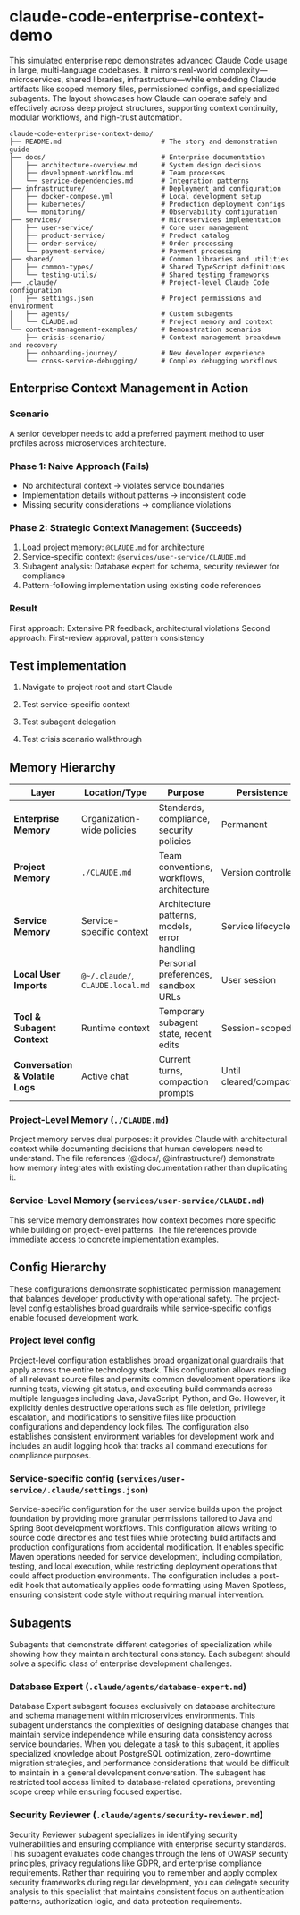 # claude-code-enterprise-context-demo

This simulated enterprise repo demonstrates advanced Claude Code usage in large, multi-language codebases. It mirrors real-world complexity—microservices, shared libraries, infrastructure—while embedding Claude artifacts like scoped memory files, permissioned configs, and specialized subagents. The layout showcases how Claude can operate safely and effectively across deep project structures, supporting context continuity, modular workflows, and high-trust automation.


```
claude-code-enterprise-context-demo/
├── README.md                         # The story and demonstration guide
├── docs/                             # Enterprise documentation
│   ├── architecture-overview.md      # System design decisions
│   ├── development-workflow.md       # Team processes
│   └── service-dependencies.md       # Integration patterns
├── infrastructure/                   # Deployment and configuration
│   ├── docker-compose.yml            # Local development setup
│   ├── kubernetes/                   # Production deployment configs
│   └── monitoring/                   # Observability configuration
├── services/                         # Microservices implementation
│   ├── user-service/                 # Core user management
│   ├── product-service/              # Product catalog
│   ├── order-service/                # Order processing
│   └── payment-service/              # Payment processing
├── shared/                           # Common libraries and utilities
│   ├── common-types/                 # Shared TypeScript definitions
│   └── testing-utils/                # Shared testing frameworks
├── .claude/                          # Project-level Claude Code configuration
│   ├── settings.json                 # Project permissions and environment
│   ├── agents/                       # Custom subagents
│   └── CLAUDE.md                     # Project memory and context
└── context-management-examples/      # Demonstration scenarios
    ├── crisis-scenario/              # Context management breakdown and recovery
    ├── onboarding-journey/           # New developer experience
    └── cross-service-debugging/      # Complex debugging workflows
```

## Enterprise Context Management in Action

### Scenario
A senior developer needs to add a preferred payment method to user profiles across microservices architecture.

### Phase 1: Naive Approach (Fails)
- No architectural context → violates service boundaries
- Implementation details without patterns → inconsistent code
- Missing security considerations → compliance violations

### Phase 2: Strategic Context Management (Succeeds)
1. Load project memory: `@CLAUDE.md` for architecture
2. Service-specific context: `@services/user-service/CLAUDE.md`
3. Subagent analysis: Database expert for schema, security reviewer for compliance
4. Pattern-following implementation using existing code references

### Result
First approach: Extensive PR feedback, architectural violations
Second approach: First-review approval, pattern consistency

## Test implementation
1. Navigate to project root and start Claude

2. Test service-specific context

3. Test subagent delegation 

4. Test crisis scenario walkthrough

## Memory Hierarchy

| Layer | Location/Type | Purpose | Persistence |
|-------|---------------|---------|-------------|
| **Enterprise Memory** | Organization-wide policies | Standards, compliance, security policies | Permanent |
| **Project Memory** | `./CLAUDE.md` | Team conventions, workflows, architecture | Version controlled |
| **Service Memory** | Service-specific context | Architecture patterns, models, error handling | Service lifecycle |
| **Local User Imports** | `@~/.claude/`, `CLAUDE.local.md` | Personal preferences, sandbox URLs | User session |
| **Tool & Subagent Context** | Runtime context | Temporary subagent state, recent edits | Session-scoped |
| **Conversation & Volatile Logs** | Active chat | Current turns, compaction prompts | Until cleared/compacted |


### Project-Level Memory (`./CLAUDE.md`)

Project memory serves dual purposes: it provides Claude with architectural context while documenting decisions that human developers need to understand. The file references (@docs/, @infrastructure/) demonstrate how memory integrates with existing documentation rather than duplicating it.

### Service-Level Memory (`services/user-service/CLAUDE.md`)

This service memory demonstrates how context becomes more specific while building on project-level patterns. The file references provide immediate access to concrete implementation examples.

## Config Hierarchy

These configurations demonstrate sophisticated permission management that balances developer productivity with operational safety. The project-level config establishes broad guardrails while service-specific configs enable focused development work.

### Project level config

Project-level configuration establishes broad organizational guardrails that apply across the entire technology stack. This configuration allows reading of all relevant source files and permits common development operations like running tests, viewing git status, and executing build commands across multiple languages including Java, JavaScript, Python, and Go. However, it explicitly denies destructive operations such as file deletion, privilege escalation, and modifications to sensitive files like production configurations and dependency lock files. The configuration also establishes consistent environment variables for development work and includes an audit logging hook that tracks all command executions for compliance purposes.

### Service-specific config (`services/user-service/.claude/settings.json`)

Service-specific configuration for the user service builds upon the project foundation by providing more granular permissions tailored to Java and Spring Boot development workflows. This configuration allows writing to source code directories and test files while protecting build artifacts and production configurations from accidental modification. It enables specific Maven operations needed for service development, including compilation, testing, and local execution, while restricting deployment operations that could affect production environments. The configuration includes a post-edit hook that automatically applies code formatting using Maven Spotless, ensuring consistent code style without requiring manual intervention.

## Subagents

Subagents that demonstrate different categories of specialization while showing how they maintain architectural consistency. Each subagent should solve a specific class of enterprise development challenges.

### Database Expert (`.claude/agents/database-expert.md`)

Database Expert subagent focuses exclusively on database architecture and schema management within microservices environments. This subagent understands the complexities of designing database changes that maintain service independence while ensuring data consistency across service boundaries. When you delegate a task to this subagent, it applies specialized knowledge about PostgreSQL optimization, zero-downtime migration strategies, and performance considerations that would be difficult to maintain in a general development conversation. The subagent has restricted tool access limited to database-related operations, preventing scope creep while ensuring focused expertise.

### Security Reviewer (`.claude/agents/security-reviewer.md`)

Security Reviewer subagent specializes in identifying security vulnerabilities and ensuring compliance with enterprise security standards. This subagent evaluates code changes through the lens of OWASP security principles, privacy regulations like GDPR, and enterprise compliance requirements. Rather than requiring you to remember and apply complex security frameworks during regular development, you can delegate security analysis to this specialist that maintains consistent focus on authentication patterns, authorization logic, and data protection requirements.